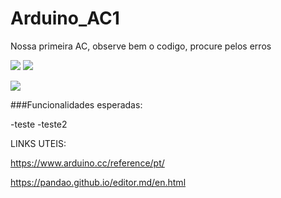 # Arduino_AC1
Nossa primeira AC, observe bem o codigo, procure pelos erros

![](https://img.shields.io/github/forks/Leoruiz197/Arduino_AC1)
![](https://img.shields.io/github/stars/Leoruiz197/Arduino_AC1)

![](https://github.com/Leoruiz197/Arduino_AC1/blob/main/AC1.png)


###Funcionalidades esperadas:

-teste
-teste2

LINKS UTEIS:

https://www.arduino.cc/reference/pt/

https://pandao.github.io/editor.md/en.html
